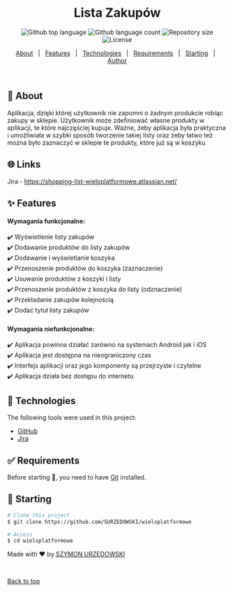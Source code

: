 <h1 align="center">Lista Zakupów</h1>

<p align="center">
  <img alt="Github top language" src="https://img.shields.io/github/languages/top/{{SURZEDOWSKI}}/wieloplatformowe?color=56BEB8">

  <img alt="Github language count" src="https://img.shields.io/github/languages/count/{{SURZEDOWSKI}}/wieloplatformowe?color=56BEB8">

  <img alt="Repository size" src="https://img.shields.io/github/repo-size/{{SURZEDOWSKI}}/wieloplatformowe?color=56BEB8">

  <img alt="License" src="https://img.shields.io/github/license/{{SURZEDOWSKI}}/wieloplatformowe?color=56BEB8">

  <!-- <img alt="Github issues" src="https://img.shields.io/github/issues/{{SURZEDOWSKI}}/wieloplatformowe?color=56BEB8" /> -->

  <!-- <img alt="Github forks" src="https://img.shields.io/github/forks/{{SURZEDOWSKI}}/wieloplatformowe?color=56BEB8" /> -->

  <!-- <img alt="Github stars" src="https://img.shields.io/github/stars/{{SURZEDOWSKI}}/wieloplatformowe?color=56BEB8" /> -->
</p>

<!-- Status -->

<!-- <h4 align="center"> 
	🚧  Wieloplatformowe 🚀 Under construction...  🚧
</h4> 

<hr> -->

<p align="center">
  <a href="#dart-about">About</a> &#xa0; | &#xa0; 
  <a href="#sparkles-features">Features</a> &#xa0; | &#xa0;
  <a href="#rocket-technologies">Technologies</a> &#xa0; | &#xa0;
  <a href="#white_check_mark-requirements">Requirements</a> &#xa0; | &#xa0;
  <a href="#checkered_flag-starting">Starting</a> &#xa0; | &#xa0;
  <a href="https://github.com/{{SURZEDOWSKI}}" target="_blank">Author</a>
</p>

<br>

## :dart: About ##

Aplikacja, dzięki której użytkownik nie zapomni o żadnym produkcie robiąc zakupy w sklepie. Użytkownik może zdefiniować własne produkty w aplikacji, te które najczęściej kupuje. Ważne, żeby aplikacja była praktyczna i umożliwiała w szybki sposób tworzenie takiej listy oraz żeby łatwo też można było zaznaczyć w sklepie te produkty, które już są w koszyku

## :globe_with_meridians: Links ##

Jira - https://shopping-list-wieloplatformowe.atlassian.net/

## :sparkles: Features ##

<h4>Wymagania funkcjonalne:</h4> 

:heavy_check_mark: Wyświetlenie listy zakupów\
:heavy_check_mark: Dodawanie produktów do listy zakupów\
:heavy_check_mark: Dodawanie i wyświetlanie koszyka\
:heavy_check_mark: Przenoszenie produktów do koszyka (zaznaczenie)\
:heavy_check_mark: Usuwanie produktów z koszyki i listy\
:heavy_check_mark: Przenoszenie produktów z koszyka do listy (odznaczenie)\
:heavy_check_mark: Przekładanie zakupów kolejnością\
:heavy_check_mark: Dodać tytuł listy zakupów

<h4>Wymagania niefunkcjonalne:</h4>

:heavy_check_mark: Aplikacja powinna działać zarówno na systemach Android jak i iOS\
:heavy_check_mark: Aplikacja jest dostępna na nieograniczony czas\
:heavy_check_mark: Interfejs aplikacji oraz jego komponenty są przejrzyste i czytelne\
:heavy_check_mark: Aplikacja działa bez dostępu do internetu

## :rocket: Technologies ##

The following tools were used in this project:

- [GitHub](https://github.com/)
- [Jira](https://www.atlassian.com/pl/software/jira)

## :white_check_mark: Requirements ##

Before starting :checkered_flag:, you need to have [Git](https://git-scm.com) installed.

## :checkered_flag: Starting ##

```bash
# Clone this project
$ git clone https://github.com/SURZEDOWSKI/wieloplatformowe

# Access
$ cd wieloplatformowe
```


Made with :heart: by <a href="https://github.com/{{SURZEDOWSKI}}" target="_blank">SZYMON URZĘDOWSKI</a>

&#xa0;

<a href="#top">Back to top</a>
